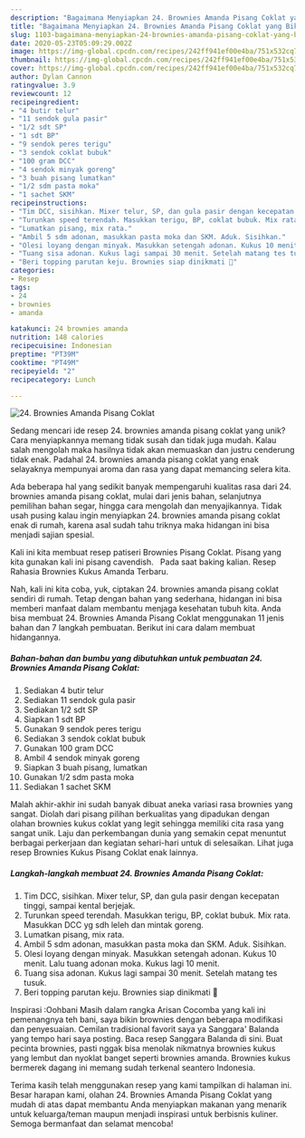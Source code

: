 ```yaml
---
description: "Bagaimana Menyiapkan 24. Brownies Amanda Pisang Coklat yang Bikin Ngiler"
title: "Bagaimana Menyiapkan 24. Brownies Amanda Pisang Coklat yang Bikin Ngiler"
slug: 1103-bagaimana-menyiapkan-24-brownies-amanda-pisang-coklat-yang-bikin-ngiler
date: 2020-05-23T05:09:29.002Z
image: https://img-global.cpcdn.com/recipes/242ff941ef00e4ba/751x532cq70/24-brownies-amanda-pisang-coklat-foto-resep-utama.jpg
thumbnail: https://img-global.cpcdn.com/recipes/242ff941ef00e4ba/751x532cq70/24-brownies-amanda-pisang-coklat-foto-resep-utama.jpg
cover: https://img-global.cpcdn.com/recipes/242ff941ef00e4ba/751x532cq70/24-brownies-amanda-pisang-coklat-foto-resep-utama.jpg
author: Dylan Cannon
ratingvalue: 3.9
reviewcount: 12
recipeingredient:
- "4 butir telur"
- "11 sendok gula pasir"
- "1/2 sdt SP"
- "1 sdt BP"
- "9 sendok peres terigu"
- "3 sendok coklat bubuk"
- "100 gram DCC"
- "4 sendok minyak goreng"
- "3 buah pisang lumatkan"
- "1/2 sdm pasta moka"
- "1 sachet SKM"
recipeinstructions:
- "Tim DCC, sisihkan. Mixer telur, SP, dan gula pasir dengan kecepatan tinggi, sampai kental berjejak."
- "Turunkan speed terendah. Masukkan terigu, BP, coklat bubuk. Mix rata. Masukkan DCC yg sdh leleh dan mintak goreng."
- "Lumatkan pisang, mix rata."
- "Ambil 5 sdm adonan, masukkan pasta moka dan SKM. Aduk. Sisihkan."
- "Olesi loyang dengan minyak. Masukkan setengah adonan. Kukus 10 menit. Lalu tuang adonan moka. Kukus lagi 10 menit."
- "Tuang sisa adonan. Kukus lagi sampai 30 menit. Setelah matang tes tusuk."
- "Beri topping parutan keju. Brownies siap dinikmati 🥰"
categories:
- Resep
tags:
- 24
- brownies
- amanda

katakunci: 24 brownies amanda 
nutrition: 148 calories
recipecuisine: Indonesian
preptime: "PT39M"
cooktime: "PT49M"
recipeyield: "2"
recipecategory: Lunch

---
```



![24. Brownies Amanda Pisang Coklat](https://img-global.cpcdn.com/recipes/242ff941ef00e4ba/751x532cq70/24-brownies-amanda-pisang-coklat-foto-resep-utama.jpg)

Sedang mencari ide resep 24. brownies amanda pisang coklat yang unik? Cara menyiapkannya memang tidak susah dan tidak juga mudah. Kalau salah mengolah maka hasilnya tidak akan memuaskan dan justru cenderung tidak enak. Padahal 24. brownies amanda pisang coklat yang enak selayaknya mempunyai aroma dan rasa yang dapat memancing selera kita.

Ada beberapa hal yang sedikit banyak mempengaruhi kualitas rasa dari 24. brownies amanda pisang coklat, mulai dari jenis bahan, selanjutnya pemilihan bahan segar, hingga cara mengolah dan menyajikannya. Tidak usah pusing kalau ingin menyiapkan 24. brownies amanda pisang coklat enak di rumah, karena asal sudah tahu triknya maka hidangan ini bisa menjadi sajian spesial.

Kali ini kita membuat resep patiseri Brownies Pisang Coklat. Pisang yang kita gunakan kali ini pisang cavendish. ⁣ ⁣ Pada saat baking kalian. Resep Rahasia Brownies Kukus Amanda Terbaru.


Nah, kali ini kita coba, yuk, ciptakan 24. brownies amanda pisang coklat sendiri di rumah. Tetap dengan bahan yang sederhana, hidangan ini bisa memberi manfaat dalam membantu menjaga kesehatan tubuh kita. Anda bisa membuat 24. Brownies Amanda Pisang Coklat menggunakan 11 jenis bahan dan 7 langkah pembuatan. Berikut ini cara dalam membuat hidangannya.

<!--inarticleads1-->

##### Bahan-bahan dan bumbu yang dibutuhkan untuk pembuatan 24. Brownies Amanda Pisang Coklat:

1. Sediakan 4 butir telur
1. Sediakan 11 sendok gula pasir
1. Sediakan 1/2 sdt SP
1. Siapkan 1 sdt BP
1. Gunakan 9 sendok peres terigu
1. Sediakan 3 sendok coklat bubuk
1. Gunakan 100 gram DCC
1. Ambil 4 sendok minyak goreng
1. Siapkan 3 buah pisang, lumatkan
1. Gunakan 1/2 sdm pasta moka
1. Sediakan 1 sachet SKM


Malah akhir-akhir ini sudah banyak dibuat aneka variasi rasa brownies yang sangat. Diolah dari pisang pilihan berkualitas yang dipadukan dengan olahan brownies kukus coklat yang legit sehingga memiliki cita rasa yang sangat unik. Laju dan perkembangan dunia yang semakin cepat menuntut berbagai perkerjaan dan kegiatan sehari-hari untuk di selesaikan. Lihat juga resep Brownies Kukus Pisang Coklat enak lainnya. 

<!--inarticleads2-->

##### Langkah-langkah membuat 24. Brownies Amanda Pisang Coklat:

1. Tim DCC, sisihkan. Mixer telur, SP, dan gula pasir dengan kecepatan tinggi, sampai kental berjejak.
1. Turunkan speed terendah. Masukkan terigu, BP, coklat bubuk. Mix rata. Masukkan DCC yg sdh leleh dan mintak goreng.
1. Lumatkan pisang, mix rata.
1. Ambil 5 sdm adonan, masukkan pasta moka dan SKM. Aduk. Sisihkan.
1. Olesi loyang dengan minyak. Masukkan setengah adonan. Kukus 10 menit. Lalu tuang adonan moka. Kukus lagi 10 menit.
1. Tuang sisa adonan. Kukus lagi sampai 30 menit. Setelah matang tes tusuk.
1. Beri topping parutan keju. Brownies siap dinikmati 🥰


Inspirasi :Oohbani Masih dalam rangka Arisan Cocomba yang kali ini pemenangnya teh bani, saya bikin brownies dengan beberapa modifikasi dan penyesuaian. Cemilan tradisional favorit saya ya Sanggara&#39; Balanda yang tempo hari saya posting. Baca resep Sanggara Balanda di sini. Buat pecinta brownies, pasti nggak bisa menolak nikmatnya brownies kukus yang lembut dan nyoklat banget seperti brownies amanda. Brownies kukus bermerek dagang ini memang sudah terkenal seantero Indonesia. 

Terima kasih telah menggunakan resep yang kami tampilkan di halaman ini. Besar harapan kami, olahan 24. Brownies Amanda Pisang Coklat yang mudah di atas dapat membantu Anda menyiapkan makanan yang menarik untuk keluarga/teman maupun menjadi inspirasi untuk berbisnis kuliner. Semoga bermanfaat dan selamat mencoba!
